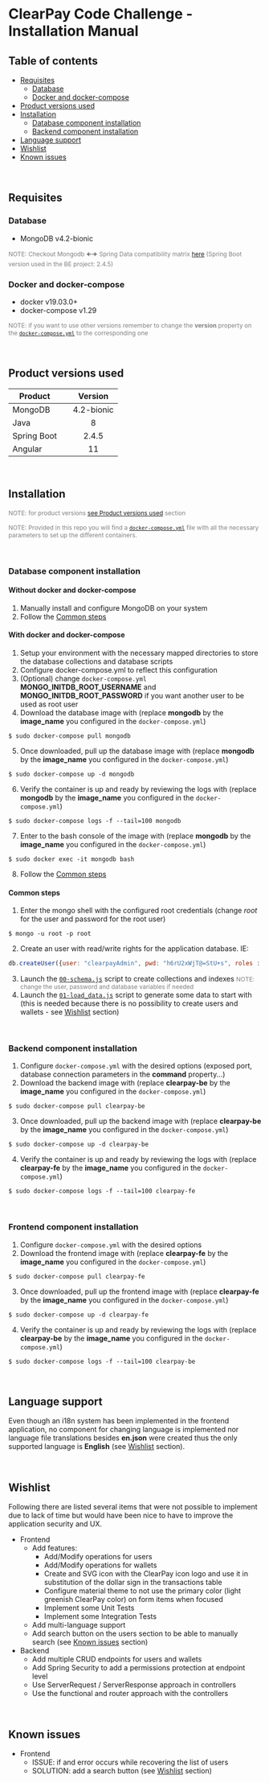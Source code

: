 # ClearPay Code Challenge - Installation Manual

## Table of contents

- [Requisites](#requisites)
  - [Database](#database)
  - [Docker and docker-compose](#docker-and-docker-compose)
- [Product versions used](#product-versions-used)
- [Installation](#installation)
  - [Database component installation](#database-component-installation)
  - [Backend component installation](#backend-component-installation)
- [Language support](#language-support)
- [Wishlist](#wishlist)
- [Known issues](#known-issues)

<br/>

## Requisites

### Database

- MongoDB v4.2-bionic

<span style="font-size: 12px; color: gray;">NOTE: Checkout Mongodb 🠈🠊 Spring Data compatibility matrix [here](https://docs.spring.io/spring-data/mongodb/docs/current/reference/html/#compatibility.matrix)
(Spring Boot version used in the BE project: 2.4.5)</span>

### Docker and docker-compose

- docker v19.03.0+
- docker-compose v1.29

<span style="font-size: 12px; color: gray;">NOTE: if you want to use other versions remember to change the **version** property on the [`docker-compose.yml`](docker/docker-compose.yml) to the corresponding one</span>

<br/>

## Product versions used

  | Product | | Version |
  |---|---|:-:|
  | MongoDB | | 4.2-bionic
  | Java | | 8 |
  | Spring Boot | | 2.4.5 |
  | Angular | | 11 |

<br/>

## Installation

<span style="font-size: 12px; color: gray;">NOTE: for product versions [see Product versions used](#product-versions-used) section</span>

<span style="font-size: 12px; color: gray;">NOTE: Provided in this repo you will find a [`docker-compose.yml`](docker/docker-compose.yml) file with all the necessary parameters to set up the different containers.</span>

<br/>

### Database component installation

#### Without docker and docker-compose

1. Manually install and configure MongoDB on your system
2. Follow the [Common steps](#common-steps)

#### With docker and docker-compose

1. Setup your environment with the necessary mapped directories to store the database collections and database scripts
2. Configure docker-compose.yml to reflect this configuration
3. (Optional) change `docker-compose.yml` **MONGO_INITDB_ROOT_USERNAME** and **MONGO_INITDB_ROOT_PASSWORD** if you want another user to be used as root user
4. Download the database image with (replace **mongodb** by the **image_name** you configured in the `docker-compose.yml`)

```console
$ sudo docker-compose pull mongodb
```

5. Once downloaded, pull up the database image with (replace **mongodb** by the **image_name** you configured in the `docker-compose.yml`)

```console
$ sudo docker-compose up -d mongodb
```

6. Verify the container is up and ready by reviewing the logs with (replace **mongodb** by the **image_name** you configured in the `docker-compose.yml`)

```console
$ sudo docker-compose logs -f --tail=100 mongodb
```

7. Enter to the bash console of the image with (replace **mongodb** by the **image_name** you configured in the `docker-compose.yml`)

```console
$ sudo docker exec -it mongodb bash
```

8. Follow the [Common steps](#common-steps)

#### Common steps

1. Enter the mongo shell with the configured root credentials (change *root* for the user and password for the root user)

```console
$ mongo -u root -p root
```

2. Create an user with read/write rights for the application database. IE:

```javascript
db.createUser({user: "clearpayAdmin", pwd: "h6rU2xWjT@=StU+s", roles : [{role: "readWrite", db: "clearpay"}]});
```

3. Launch the [`00-schema.js`](/scripts/00-schema.js) script to create collections and indexes <span style="font-size: 12px; color: gray;">NOTE: change the user, password and database variables if needed</span>
4. Launch the [`01-load_data.js`](/scripts/01-load_data.js) script to generate some data to start with (this is needed because there is no possibility to create users and wallets - see [Wishlist](#wishlist) section)

<br/>

### Backend component installation

1. Configure `docker-compose.yml` with the desired options (exposed port, database connection parameters in the **command** property...)
2. Download the backend image with (replace **clearpay-be** by the **image_name** you configured in the `docker-compose.yml`)

``` console
$ sudo docker-compose pull clearpay-be
```

3. Once downloaded, pull up the backend image with (replace **clearpay-be** by the **image_name** you configured in the `docker-compose.yml`)

```console
$ sudo docker-compose up -d clearpay-be
```

4. Verify the container is up and ready by reviewing the logs with (replace **clearpay-fe** by the **image_name** you configured in the `docker-compose.yml`)

```console
$ sudo docker-compose logs -f --tail=100 clearpay-fe
```

<br/>

### Frontend component installation

1. Configure `docker-compose.yml` with the desired options
2. Download the frontend image with (replace **clearpay-fe** by the **image_name** you configured in the `docker-compose.yml`)

```console
$ sudo docker-compose pull clearpay-fe
```

3. Once downloaded, pull up the frontend image with (replace **clearpay-fe** by the **image_name** you configured in the `docker-compose.yml`)

```console
$ sudo docker-compose up -d clearpay-fe
```

4. Verify the container is up and ready by reviewing the logs with (replace **clearpay-be** by the **image_name** you configured in the `docker-compose.yml`)

```
$ sudo docker-compose logs -f --tail=100 clearpay-be
```

<br/>

## Language support

Even though an i18n system has been implemented in the frontend application, no component for changing language is implemented nor language file translations besides **en.json** were created thus the only supported language is **English** (see [Wishlist](#wishlist) section).

<br/>

## Wishlist

Following there are listed several items that were not possible to implement due to lack of time but would have been nice to have to improve the application security and UX.

- Frontend
  - Add features:
    - Add/Modify operations for users
    - Add/Modify operations for wallets
    - Create and SVG icon with the ClearPay icon logo and use it in substitution of the dollar sign in the transactions table
    - Configure material theme to not use the primary color (light greenish ClearPay color) on form items when focused
    - Implement some Unit Tests
    - Implement some Integration Tests
  - Add multi-language support
  - Add search button on the users section to be able to manually search (see [Known issues](#known-issues) section)
- Backend
  - Add multiple CRUD endpoints for users and wallets
  - Add Spring Security to add a permissions protection at endpoint level
  - Use ServerRequest / ServerResponse approach in controllers
  - Use the functional and router approach with the controllers

<br/>

## Known issues

- Frontend
  - ISSUE: if and error occurs while recovering the list of users
  - SOLUTION: add a search button (see [Wishlist](#wishlist) section)